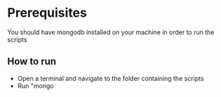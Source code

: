 # Prerequisites 
You should have mongodb installed on your machine in order to run the scripts

## How to run
- Open a terminal and navigate to the folder containing the scripts
- Run "mongo <script name>" for example "mongo schema.js"